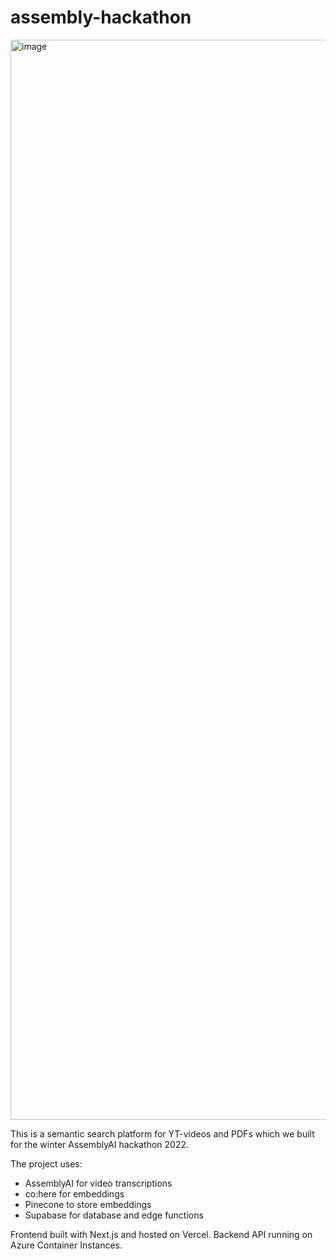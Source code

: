 # assembly-hackathon

<img width="1728" alt="image" src="https://user-images.githubusercontent.com/73826284/207954103-a2aa4185-1ac5-4ee0-a4af-ddb249861ac4.png">

This is a semantic search platform for YT-videos and PDFs which we built for the winter AssemblyAI hackathon 2022.

The project uses:
* AssemblyAI for video transcriptions
* co:here for embeddings
* Pinecone to store embeddings
* Supabase for database and edge functions

Frontend built with Next.js and hosted on Vercel. Backend API running on Azure Container Instances.
